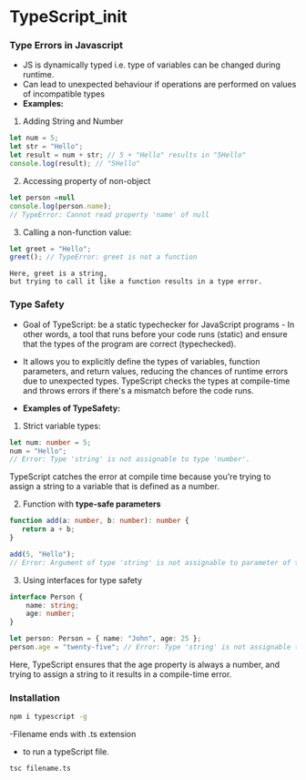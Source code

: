 # TypeScript_init

### Type Errors in Javascript
- JS is dynamically typed i.e. type of variables can be changed during runtime.
- Can lead to unexpected behaviour if operations are performed on values of incompatible types
- **Examples:**
1. Adding String and Number
```js
let num = 5;
let str = "Hello";
let result = num + str; // 5 + "Hello" results in "5Hello"
console.log(result); // "5Hello"
```

2. Accessing property of non-object
```js
let person =null
console.log(person.name); 
// TypeError: Cannot read property 'name' of null
```

3. Calling a non-function value:

```javascript
let greet = "Hello";
greet(); // TypeError: greet is not a function
```
    Here, greet is a string, 
    but trying to call it like a function results in a type error.

### Type Safety
- Goal of TypeScript: be a static typechecker for JavaScript programs - In other words, a tool that runs before your code runs (static) and ensure that the types of the program are correct (typechecked).

- It allows you to explicitly define the types of variables, function parameters, and return values, reducing the chances of runtime errors due to unexpected types. TypeScript checks the types at compile-time and throws errors if there's a mismatch before the code runs.

- **Examples of TypeSafety:**
1. Strict variable types:
```ts
let num: number = 5;
num = "Hello"; 
// Error: Type 'string' is not assignable to type 'number'.
```
 TypeScript catches the error at compile time because you're trying to assign a string to a variable that is defined as a number.

 2. Function with **type-safe parameters**
 ```ts
 function add(a: number, b: number): number {
    return a + b;
}

add(5, "Hello"); 
// Error: Argument of type 'string' is not assignable to parameter of type 'number'.

 ```

3. Using interfaces for type safety
```ts
interface Person {
    name: string;
    age: number;
}

let person: Person = { name: "John", age: 25 };
person.age = "twenty-five"; // Error: Type 'string' is not assignable to type 'number'.
```
Here, TypeScript ensures that the age property is always a number, and trying to assign a string to it results in a compile-time error.

### Installation
```bash
npm i typescript -g
```
-Filename ends with .ts extension
- to run a typeScript file.

```bash
tsc filename.ts
```